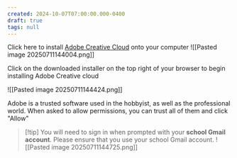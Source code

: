 ```yaml
---
created: 2024-10-07T07:00:00.000-0400
draft: true
tags: null
---
```


Click here to install [Adobe Creative Cloud](https://creativecloud.adobe.com/) onto your computer
![[Pasted image 20250711144004.png]]

Click on the downloaded installer on the top right of your browser to begin installing Adobe Creative cloud

![[Pasted image 20250711144424.png]]

Adobe is a trusted software used in the hobbyist, as well as the professional world. When asked to allow permissions, you can trust all of them and click "Allow"

>[!tip] You will need to sign in when prompted with your **school Gmail account**. Please ensure that you use your school Gmail account.
![[Pasted image 20250711144725.png]]